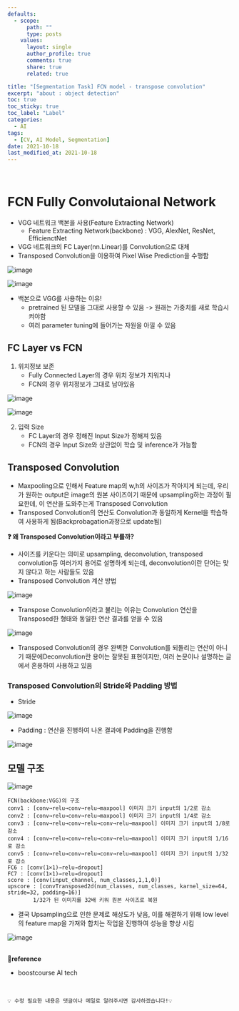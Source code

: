 ```yaml
---
defaults:
  - scope:
      path: ""
      type: posts
    values:
      layout: single
      author_profile: true
      comments: true
      share: true
      related: true

title: "[Segmentation Task] FCN model - transpose convolution"
excerpt: "about : object detection"
toc: true
toc_sticky: true
toc_label: "Label"
categories:
  - AI
tags:
  - [CV, AI Model, Segmentation]
date: 2021-10-18
last_modified_at: 2021-10-18
---
```


<br>

# FCN Fully Convolutaional Network

- VGG 네트워크 백본을 사용(Feature Extracting Network)
    - Feature Extracting Network(backbone) : VGG, AlexNet, ResNet, EfficienctNet
- VGG 네트워크의 FC Layer(nn.Linear)를 Convolution으로 대체
- Transposed Convolution을 이용하여 Pixel Wise Prediction을 수행함

    
![image](https://user-images.githubusercontent.com/77658029/137853384-f22e6bf6-0acb-4390-97b7-afae0f27d567.png)

![image](https://user-images.githubusercontent.com/77658029/137852646-bde45a44-4087-4e4a-8c34-e539d5c777f3.png)

- 백본으로 VGG를 사용하는 이유!
    - pretrained 된 모델을 그대로 사용할 수 있음 -> 원래는 가중치를 새로 학습시켜야함
    - 여러 parameter tuning에 들어가는 자원을 아낄 수 있음

## FC Layer vs FCN

1. 위치정보 보존
    - Fully Connected Layer의 경우 위치 정보가 지워지나
    - FCN의 경우 위치정보가 그대로 남아있음

![image](https://user-images.githubusercontent.com/77658029/137853729-7c46fdf4-69d5-4d3c-88ce-c09fef4a9064.png)

![image](https://user-images.githubusercontent.com/77658029/137853833-65abd9eb-2e13-448c-a567-c05daeb4f1cc.png)

2. 입력 Size
    - FC Layer의 경우 정해진 Input Size가 정해져 있음
    - FCN의 경우 Input Size와 상관없이 학습 및 inference가 가능함


## Transposed Convolution

- Maxpooling으로 인해서 Feature map의 w,h의 사이즈가 작아지게 되는데, 우리가 원하는 output은 image의 원본 사이즈이기 때문에 upsampling하는 과정이 필요한데, 이 연산을 도와주는게 Transposed Convolution
- Transposed Convolution의 연산도 Convolution과 동일하게 Kernel을 학습하여 사용하게 됨(Backprobagation과정으로 update됨)


**❓ 왜 Transposed Convolution이라고 부를까?**

- 사이즈를 키운다는 의미로 upsampling, deconvolution, transposed convolution등 여러가지 용어로 설명하게 되는데, deconvolution이란 단어는 맞지 않다고 하는 사람들도 있음
- Transposed Convolution 계산 방법

![image](https://user-images.githubusercontent.com/77658029/137856851-13318e66-2f0f-4c62-afc2-37d2db047022.png)

- Transpose Convolution이라고 불리는 이유는 Convolution 연산을 Transposed한 형태와 동일한 연산 결과를 얻을 수 있음

![image](https://user-images.githubusercontent.com/77658029/137856702-c580f9aa-e3fb-46fa-9a0c-6614025e429b.png)

- Transposed Convolution의 경우 완벽한 Convolution를 되돌리는 연산이 아니기 때문에Deconvolution란 용어는 잘못된 표현이지만, 여러 논문이나 설명하는 글에서 혼용하여 사용하고 있음

### Transposed Convolution의 Stride와 Padding 방법

- Stride 

![image](https://user-images.githubusercontent.com/77658029/139700939-d496e046-a133-4b2b-b6ab-5de7cd75a1f4.png)

- Padding : 연산을 진행하여 나온 결과에 Padding을 진행함

![image](https://user-images.githubusercontent.com/77658029/139701230-68335aa1-1f06-429f-8a08-ea3be7ea0e5e.png)


## 모델 구조 

![image](https://user-images.githubusercontent.com/77658029/139704895-2721d55e-ce46-4fa4-9129-4059c00d1605.png)

```
FCN(backbone:VGG)의 구조
conv1 : [conv→relu→conv→relu→maxpool] 이미지 크기 input의 1/2로 감소
conv2 : [conv→relu→conv→relu→maxpool] 이미지 크기 input의 1/4로 감소
conv3 : [conv→relu→conv→relu→conv→relu→maxpool] 이미지 크기 input의 1/8로 감소
conv4 : [conv→relu→conv→relu→conv→relu→maxpool] 이미지 크기 input의 1/16로 감소
conv5 : [conv→relu→conv→relu→conv→relu→maxpool] 이미지 크기 input의 1/32로 감소
FC6 : [conv(1×1)→relu→dropout]
FC7 : [conv(1×1)→relu→dropout]
score : [conv(input_channel, num_classes,1,1,0)]
upscore : [convTransposed2d(num_classes, num_classes, karnel_size=64, stride=32, padding=16)] 
        1/32가 된 이미지를 32배 키워 원본 사이즈로 복원
```
- 결국 Upsampling으로 인한 문제로 해상도가 낮음, 이를 해결하기 위해 low level의 feature map을 가져와 합치는 작업을 진행하여 성능을 향상 시킴

![image](https://user-images.githubusercontent.com/77658029/139705945-58cb7cdf-a4ef-4e01-85dd-8ee5d4b22d18.png)
<br><br>


**📌reference**
- boostcourse AI tech

<br>

```
💡 수정 필요한 내용은 댓글이나 메일로 알려주시면 감사하겠습니다!💡 
```
